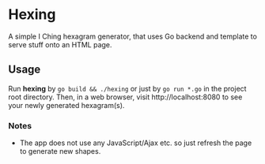 # Hexing

A simple I Ching hexagram generator, that uses Go backend and template
to serve stuff onto an HTML page.

## Usage

Run **hexing** by `go build && ./hexing` or just by `go run *.go` in the project
root directory. Then, in a web browser, visit http://localhost:8080 to
see your newly generated hexagram(s).

### Notes

- The app does not use any JavaScript/Ajax etc. so just refresh the page to generate
  new shapes.

